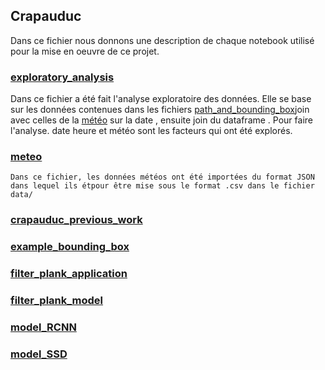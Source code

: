 ## Crapauduc

Dans ce fichier nous donnons une description de chaque notebook utilisé pour la mise en oeuvre de ce projet. 


###  [exploratory_analysis](../notebooks/eda_animals_analysis.ipynb)

Dans ce fichier a été fait l'analyse exploratoire des données. Elle se base sur les données contenues dans les fichiers [path_and_bounding_box](../data/path_and_bounding_box.csv)join avec celles de la [météo](../data/meteo.csv) sur la date ,  ensuite join du dataframe . Pour faire l'analyse. date heure et météo sont les facteurs qui ont été explorés.

###  [meteo](../notebooks/eda_meteo.ipynb)
    
    Dans ce fichier, les données météos ont été importées du format JSON dans lequel ils étpour être mise sous le format .csv dans le fichier data/

###  [crapauduc_previous_work](../notebooks/example_bounding_box.ipynb)

###  [example_bounding_box](../notebooks/filter_analysis.ipynb)

###  [filter_plank_application](../notebooks/filter_plank_application.ipynb)

###  [filter_plank_model](../notebooks/filter_plank_model.ipynb)

###  [model_RCNN](../notebooks/model_RCNN.ipynb)

###  [model_SSD](../notebooks/model_SSD.ipynb)
